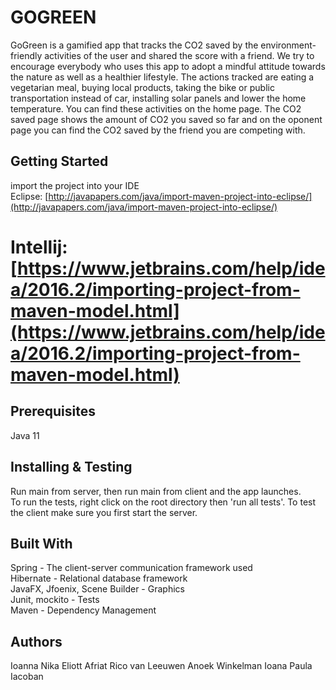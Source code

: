 # GOGREEN  

GoGreen is a gamified app that tracks the CO2 saved by the environment-friendly activities of the user and shared the score with a friend. 
We try to encourage everybody who uses this app to adopt a mindful attitude towards the nature as well as a healthier lifestyle. The actions tracked are 
eating a vegetarian meal, buying local products, taking the bike or public transportation instead of car, installing solar panels and lower the home temperature. 
You can find these activities on the home page. The CO2 saved page shows the amount of CO2 you saved so far and on the oponent page you can find the CO2 saved by the friend you are competing with.  


## Getting Started  
import the project into your IDE  
Eclipse:
[http://javapapers.com/java/import-maven-project-into-eclipse/](http://javapapers.com/java/import-maven-project-into-eclipse/)

Intellij:  
[https://www.jetbrains.com/help/idea/2016.2/importing-project-from-maven-model.html](https://www.jetbrains.com/help/idea/2016.2/importing-project-from-maven-model.html)
=======

## Prerequisites  
Java 11  

## Installing & Testing    
Run main from server, then run main from client and the app launches.  
To run the tests, right click on the root directory then 'run all tests'. To test the client make sure you first start the server.    


## Built With  
Spring - The client-server communication framework used  
Hibernate - Relational database framework  
JavaFX, Jfoenix, Scene Builder - Graphics  
Junit, mockito - Tests  
Maven - Dependency Management    
 

## Authors  

Ioanna Nika
Eliott Afriat
Rico van Leeuwen 
Anoek Winkelman
Ioana Paula Iacoban 

